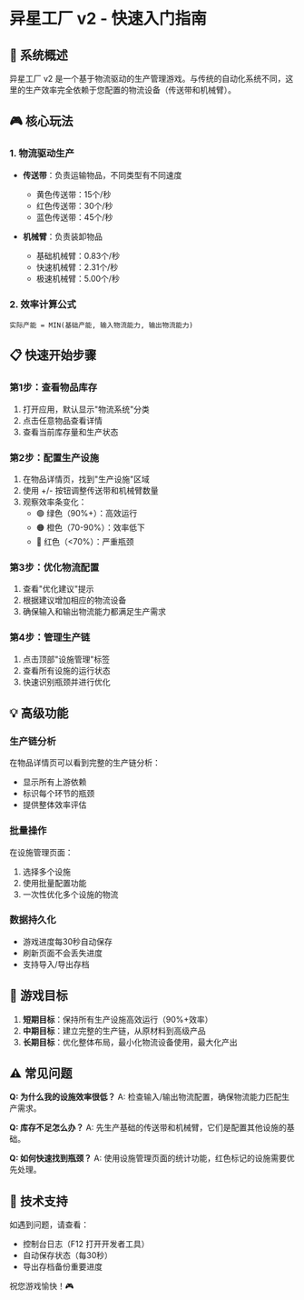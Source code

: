 # 异星工厂 v2 - 快速入门指南

## 🚀 系统概述

异星工厂 v2 是一个基于物流驱动的生产管理游戏。与传统的自动化系统不同，这里的生产效率完全依赖于您配置的物流设备（传送带和机械臂）。

## 🎮 核心玩法

### 1. 物流驱动生产
- **传送带**：负责运输物品，不同类型有不同速度
  - 黄色传送带：15个/秒
  - 红色传送带：30个/秒
  - 蓝色传送带：45个/秒

- **机械臂**：负责装卸物品
  - 基础机械臂：0.83个/秒
  - 快速机械臂：2.31个/秒
  - 极速机械臂：5.00个/秒

### 2. 效率计算公式
```
实际产能 = MIN(基础产能, 输入物流能力, 输出物流能力)
```

## 📋 快速开始步骤

### 第1步：查看物品库存
1. 打开应用，默认显示"物流系统"分类
2. 点击任意物品查看详情
3. 查看当前库存量和生产状态

### 第2步：配置生产设施
1. 在物品详情页，找到"生产设施"区域
2. 使用 +/- 按钮调整传送带和机械臂数量
3. 观察效率条变化：
   - 🟢 绿色（90%+）：高效运行
   - 🟠 橙色（70-90%）：效率低下
   - 🔴 红色（<70%）：严重瓶颈

### 第3步：优化物流配置
1. 查看"优化建议"提示
2. 根据建议增加相应的物流设备
3. 确保输入和输出物流能力都满足生产需求

### 第4步：管理生产链
1. 点击顶部"设施管理"标签
2. 查看所有设施的运行状态
3. 快速识别瓶颈并进行优化

## 💡 高级功能

### 生产链分析
在物品详情页可以看到完整的生产链分析：
- 显示所有上游依赖
- 标识每个环节的瓶颈
- 提供整体效率评估

### 批量操作
在设施管理页面：
1. 选择多个设施
2. 使用批量配置功能
3. 一次性优化多个设施的物流

### 数据持久化
- 游戏进度每30秒自动保存
- 刷新页面不会丢失进度
- 支持导入/导出存档

## 🎯 游戏目标

1. **短期目标**：保持所有生产设施高效运行（90%+效率）
2. **中期目标**：建立完整的生产链，从原材料到高级产品
3. **长期目标**：优化整体布局，最小化物流设备使用，最大化产出

## ⚠️ 常见问题

**Q: 为什么我的设施效率很低？**
A: 检查输入/输出物流配置，确保物流能力匹配生产需求。

**Q: 库存不足怎么办？**
A: 先生产基础的传送带和机械臂，它们是配置其他设施的基础。

**Q: 如何快速找到瓶颈？**
A: 使用设施管理页面的统计功能，红色标记的设施需要优先处理。

## 🔧 技术支持

如遇到问题，请查看：
- 控制台日志（F12 打开开发者工具）
- 自动保存状态（每30秒）
- 导出存档备份重要进度

祝您游戏愉快！🎮